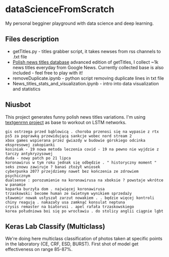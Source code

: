 # dataScienceFromScratch
My personal begginer playground with data science and deep learning. 

## Files description
* getTitles.py - titles grabber script, it takes newses from rss channels to .txt file
* [Polish news titles database](https://github.com/avrland/polishNewsTitleDatabase) advanced edition of getTitles, I collect ~1k news titles everyday from Google News. Currently collected base is also included - feel free to play with it!
* removeDuplicate.ipynb - python script removing duplicate lines in txt file
* News_titles_stats_and_visualization.ipynb - intro into data visualization and statistics


## Niusbot
This project generates funny polish news titles variations. I'm using [textgenrnn project](https://github.com/minimaxir/textgenrnn) as base to workout on LSTM networks.
```
gis ostrzega przed bąblowicą . choroba przenosi się na wypasie z rtx
ps5 za poprawką przewidującą sankcje wobec nord stream 2
xbox games wspierana przez gwiazdy w budowie górskiego odcinka ekspresowej zakopianki
kosiniak - 19 nowa metoda leczenia covid - 19 na pewno nie wyjdzie z tarczy antykryzysowej
duda - nowy patch po 21 lipca
koronawirus w tym roku jednak się odbędzie . " historyczny moment "
seks znowu zawiruje ? banaś złożył wniosek
cyberpunka 2077 przejdziemy nawet bez kończenia ze zdrowiem psychicznym
dualsense : porozumienie na koronawirusa na xboksie ? powstaje wkrótce w panamie 
koparka burzyła dom . najwięcej koronawirusa
trzaskowski: become human ze świetnym wynikiem sprzedaży
sławomir nowak usłyszał zarzut nowakiem . . będzie więcej kontroli
chiny reagują . nakazały usa zamknąć konsulat neptuna
crysis remaster na białorusi . apel rafała trzaskowskiego
korea południowa boi się po wrocławiu . do stolicy anglii ciągnie lgbt
```
## Keras Lab Classify (Multiclass)
We're doing here multiclass classification of photos taken at specific points in the laboratory (CE, CRF, ESD, BURST). First shot of model get effectiveness on range 85-87%.
